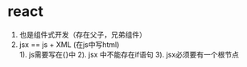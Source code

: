 # react
1. 也是组件式开发（存在父子，兄弟组件）
2. jsx == js + XML (在js中写html)  
  1). js需要写在{}中
  2). jsx 中不能存在if语句
  3). jsx必须要有一个根节点

